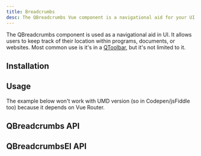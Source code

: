 ```yaml
---
title: Breadcrumbs
desc: The QBreadcrumbs Vue component is a navigational aid for your UI. It allows users to keep track of their location within programs, documents, or websites.
---
```


The QBreadcrumbs component is used as a navigational aid in UI. It allows users to keep track of their location within programs, documents, or websites. Most common use is it's in a [QToolbar](/vue-components/toolbar), but it's not limited to it.

## Installation
<doc-installation :components="['QBreadcrumbs', 'QBreadcrumbsEl']" />

## Usage
<doc-example title="Basic" file="QBreadcrumbs/Basic" />

<doc-example title="In a QToolbar" file="QBreadcrumbs/Toolbar" />

<doc-example title="Custom separators" file="QBreadcrumbs/Separator" />

The example below won't work with UMD version (so in Codepen/jsFiddle too) because it depends on Vue Router.

<doc-example title="Router links" file="QBreadcrumbs/RouterLinks" />

<doc-example title="Gutters" file="QBreadcrumbs/Gutters" />

<doc-example title="Align" file="QBreadcrumbs/Align" />

## QBreadcrumbs API
<doc-api file="QBreadcrumbs" />

## QBreadcrumbsEl API
<doc-api file="QBreadcrumbsEl" />
